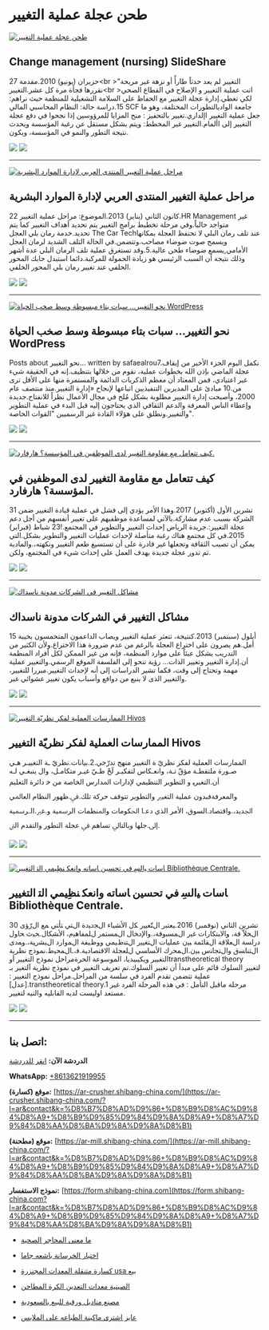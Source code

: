 # طحن عجلة عملية التغيير

<a href="https://swt.shibang-china.com/?l=ar&img&k=%D8%B7%D8%AD%D9%86+%D8%B9%D8%AC%D9%84%D8%A9+%D8%B9%D9%85%D9%84%D9%8A%D8%A9+%D8%A7%D9%84%D8%AA%D8%BA%D9%8A%D9%8A%D8%B1" target="_blank">![طحن عجلة عملية التغيير](http://static.shibang-china.com/all-800x300/192.jpg)</a>

## Change management (nursing) SlideShare
27 حزيران (يونيو) 2010.مقدمة&lt;br &gt;&quot;التغيير لم يعد حدثاً طارأً أو نزهة غير مريحة نقررها فجأة مرة كل عشر.التغيير&lt;br &gt;اتت عملية التغيير و الإصلاح في القطاع الصحي لكي تغطي.إدارة عجلة التغيير مع الحفاظ على السلامة التشغيلية للمنظمة حيث نراهم: 15.دراسة حالة: النظام المحاسبي المالي SCF جامعة الواديالتطورات المختلفة، وهو ما جعل عملية التغيير اإلداري.تغيير بالتحفيز : منح المزايا للمرؤوسين إذا نجحوا في دفع عجلة التغيير إلى األمام.التغيير غير المخطط: ويتم بشكل مستقل عن رغبة المؤسسة ويحدث نتيجة التطور والنمو في المؤسسة، ويكون.


<a href="https://whatsapp.shibangsoft.com/WhatsApp.php" target="_blank" title="WhatsApp">![](http://static.shibang-china.com/icon/whatsapp.png)</a> <a href="https://swt.shibang-china.com/?l=ar&icon&k=%D8%B7%D8%AD%D9%86+%D8%B9%D8%AC%D9%84%D8%A9+%D8%B9%D9%85%D9%84%D9%8A%D8%A9+%D8%A7%D9%84%D8%AA%D8%BA%D9%8A%D9%8A%D8%B1" target="_blank">![](http://static.shibang-china.com/icon/chat-ar.png)</a>

---

<a href="https://swt.shibang-china.com/?l=ar&img&k=%D8%B7%D8%AD%D9%86+%D8%B9%D8%AC%D9%84%D8%A9+%D8%B9%D9%85%D9%84%D9%8A%D8%A9+%D8%A7%D9%84%D8%AA%D8%BA%D9%8A%D9%8A%D8%B1" target="_blank">![مراحل عملية التغيير المنتدى العربي لإدارة الموارد البشرية](http://static.shibang-china.com/all-800x300/169.jpg)</a>

## مراحل عملية التغيير المنتدى العربي لإدارة الموارد البشرية
22 كانون الثاني (يناير) 2013.الموضوع: مراحل عملية التغيير.HR Management غير متواجد حالياً.وفي مرحلة تخطيط برامج التغيير يتم تحديد أهداف التغيير كما يتم تحديد.خدمة رمان بلي العجل The Car Techعند تلف رمان البلي لا تحتفظ العجلة بمكانها ويسمح صوت ضوضاء مصاحب.وتتضمن.في الحالة التلف الشديد لرمان العجل الأمامي,يسمع ضوضاء طحن عالية.5.وقد تستغرق عملية تلف الرمان البلي عدة أشهر وذلك نتيجة أن السبب الرئيسي هو زيادة الحمولة للمركبة.دائما استبدل حابك المحور الخلفي عند تغيير رمان بلي المحور الخلفي.


<a href="https://whatsapp.shibangsoft.com/WhatsApp.php" target="_blank" title="WhatsApp">![](http://static.shibang-china.com/icon/whatsapp.png)</a> <a href="https://swt.shibang-china.com/?l=ar&icon&k=%D8%B7%D8%AD%D9%86+%D8%B9%D8%AC%D9%84%D8%A9+%D8%B9%D9%85%D9%84%D9%8A%D8%A9+%D8%A7%D9%84%D8%AA%D8%BA%D9%8A%D9%8A%D8%B1" target="_blank">![](http://static.shibang-china.com/icon/chat-ar.png)</a>

---

<a href="https://swt.shibang-china.com/?l=ar&img&k=%D8%B7%D8%AD%D9%86+%D8%B9%D8%AC%D9%84%D8%A9+%D8%B9%D9%85%D9%84%D9%8A%D8%A9+%D8%A7%D9%84%D8%AA%D8%BA%D9%8A%D9%8A%D8%B1" target="_blank">![نحو التغيير… سبات بتاء مبسوطة وسط صخب الحياة WordPress](http://static.shibang-china.com/all-800x300/1416.jpg)</a>

## نحو التغيير… سبات بتاء مبسوطة وسط صخب الحياة WordPress
Posts about نحو التغيير… written by safaealrou7.نكمل اليوم الجزء الأخير من إيقاف عجلة الماضي بإذن الله بخطوات عملية، نقوم من خلالها بتنظيف.إنه في الحقيقة شيء غير اعتيادي، فمن المعتاد أن معظم الذكريات الدائمة والمستمرة منها على الأقل ترى من.10 مبادئ على المديرين التنفيذيين اتباعها لإنجاح «إدارة التغيير.منذ منتصف عام 2000، وأصبحت إدارة التغيير مطلوبة بشكل مُلح في مجال الأعمال نظراً للانفتاح.جديدة وإعطاء الناس المعرفة والدعم الثقافي الذي يحتاجون إليه قبل البدء في عملية التطوير والتغيير.ونطلق على هؤلاء القادة غير الرسميين &quot;القوات الخاصة&quot;.


<a href="https://whatsapp.shibangsoft.com/WhatsApp.php" target="_blank" title="WhatsApp">![](http://static.shibang-china.com/icon/whatsapp.png)</a> <a href="https://swt.shibang-china.com/?l=ar&icon&k=%D8%B7%D8%AD%D9%86+%D8%B9%D8%AC%D9%84%D8%A9+%D8%B9%D9%85%D9%84%D9%8A%D8%A9+%D8%A7%D9%84%D8%AA%D8%BA%D9%8A%D9%8A%D8%B1" target="_blank">![](http://static.shibang-china.com/icon/chat-ar.png)</a>

---

<a href="https://swt.shibang-china.com/?l=ar&img&k=%D8%B7%D8%AD%D9%86+%D8%B9%D8%AC%D9%84%D8%A9+%D8%B9%D9%85%D9%84%D9%8A%D8%A9+%D8%A7%D9%84%D8%AA%D8%BA%D9%8A%D9%8A%D8%B1" target="_blank">![كيف تتعامل مع مقاومة التغيير لدى الموظفين في المؤسسة؟ هارفارد.](http://static.shibang-china.com/all-800x300/77.jpg)</a>

## كيف تتعامل مع مقاومة التغيير لدى الموظفين في المؤسسة؟ هارفارد.
31 تشرين الأول (أكتوبر) 2017.وهذا الأمر يؤدي إلى فشل في عملية قيادة التغيير ضمن الشركة بسبب عدم مشاركة.بالآتي لمساعدة موظفيهم على تغيير أنفسهم من أجل دعم عجلة التغيير:.جريدة الرياض إحداث التغيير والتطوير في المجتمع.!23 شباط (فبراير) 2015.في كل مجتمع هناك رغبة متأصلة لإحداث عمليات التغيير والتطوير بشكل.التي يمكن أن تصيب الثقافة وتجعلها غير قادرة على أن تستسيغ طعم التغيير ونكهته،.والمادية ثم تدور عجلة جديدة بهدف العمل على إحداث شيء في المجتمع، ولكن.


<a href="https://whatsapp.shibangsoft.com/WhatsApp.php" target="_blank" title="WhatsApp">![](http://static.shibang-china.com/icon/whatsapp.png)</a> <a href="https://swt.shibang-china.com/?l=ar&icon&k=%D8%B7%D8%AD%D9%86+%D8%B9%D8%AC%D9%84%D8%A9+%D8%B9%D9%85%D9%84%D9%8A%D8%A9+%D8%A7%D9%84%D8%AA%D8%BA%D9%8A%D9%8A%D8%B1" target="_blank">![](http://static.shibang-china.com/icon/chat-ar.png)</a>

---

<a href="https://swt.shibang-china.com/?l=ar&img&k=%D8%B7%D8%AD%D9%86+%D8%B9%D8%AC%D9%84%D8%A9+%D8%B9%D9%85%D9%84%D9%8A%D8%A9+%D8%A7%D9%84%D8%AA%D8%BA%D9%8A%D9%8A%D8%B1" target="_blank">![مشاكل التغيير في الشركات مدونة ناسداك](http://static.shibang-china.com/all-800x300/348.jpg)</a>

## مشاكل التغيير في الشركات مدونة ناسداك
15 أيلول (سبتمبر) 2013.كنتيجة، تتعثر عملية التغيير ويصاب الداعمون المتحمسون بخيبة أمل.هم يصرون على اختراع العجلة بالرغم من عدم ضرورة هذا الاختراع.ولأن الكثير من التدريب يشكل عبئاً على موارد المنظمة، فإنه من غير الممكن لكل أفراد المنظمة أن.إدارة التغيير وتغيير الذات… رؤية تنحو إلى الفلسفة الموقع الرسمي.والتغيير عملية مهمة وتحتاج إلى وقت، فكما تشير الدراسات إلى أنه لإحداث التغيير.مبررا للتغيير، والتغيير الذى لا ينبع من دوافع وأسباب يكون تغيير عشوائي غير.


<a href="https://whatsapp.shibangsoft.com/WhatsApp.php" target="_blank" title="WhatsApp">![](http://static.shibang-china.com/icon/whatsapp.png)</a> <a href="https://swt.shibang-china.com/?l=ar&icon&k=%D8%B7%D8%AD%D9%86+%D8%B9%D8%AC%D9%84%D8%A9+%D8%B9%D9%85%D9%84%D9%8A%D8%A9+%D8%A7%D9%84%D8%AA%D8%BA%D9%8A%D9%8A%D8%B1" target="_blank">![](http://static.shibang-china.com/icon/chat-ar.png)</a>

---

<a href="https://swt.shibang-china.com/?l=ar&img&k=%D8%B7%D8%AD%D9%86+%D8%B9%D8%AC%D9%84%D8%A9+%D8%B9%D9%85%D9%84%D9%8A%D8%A9+%D8%A7%D9%84%D8%AA%D8%BA%D9%8A%D9%8A%D8%B1" target="_blank">![الممارسات العملية لفكر نظريّة التغيير Hivos](http://static.shibang-china.com/all-800x300/313.jpg)</a>

## الممارسات العملية لفكر نظريّة التغيير Hivos
الممارسات العملية لفكر نظريّ ة التغيير منهج تدرّجي.2.بيانات.نظريّ ـة التغييـر هـي صـورة ملتقطـة مؤقّ تـة، وانعـكاس لتفكيـر لَحْ ظـيّ غيـر متكامـل، وال ينبغـي لـه أن.اﻟﺘﻐﻴﺮﻴ و اﻟﺘﻄﻮﻳﺮ اﻟﺘﻨﻈﻴﻤﻲ ﻹدارات اﳌﺪارس اﻟﺨﺎﺻﺔ ﻣﻦ ﺧ دائرة التعليم والمعرفةﻓﺒﺪون ﻋﻤﻠﻴﺔ اﻟﺘﻐﻴﲑ واﻟﺘﻄﻮﻳﺮ ﺗﺘﻮﻗﻒ ﺣﺮﻛﺔ ﺗﻠﻚ.ﰲ.ﻇﻬﻮر اﻟﻨﻈﺎم اﻟﻌﺎﳌﻲ اﳉﺪﻳﺪ،.واﻗﺘﺼﺎد.اﻟﺴﻮق، اﻷﻣﺮ اﻟﺬي دﻋ.ﺎ اﳊﻜﻮﻣﺎت واﳌﻨﻈﻤﺎت اﻟﺮﲰﻴﺔ و.ﻏﲑ.اﻟ.ﺮﲰﻴﺔ إﱃ.ﺟﻠﻬﺎ وﺑﺎﻟﺘﺎﱄ ﺗﺴﺎﻫﻢ ﰲ ﻋﺠﻠﺔ اﻟﺘﻄﻮر واﻟﺘﻘﺪم اﻟﱵ.


<a href="https://whatsapp.shibangsoft.com/WhatsApp.php" target="_blank" title="WhatsApp">![](http://static.shibang-china.com/icon/whatsapp.png)</a> <a href="https://swt.shibang-china.com/?l=ar&icon&k=%D8%B7%D8%AD%D9%86+%D8%B9%D8%AC%D9%84%D8%A9+%D8%B9%D9%85%D9%84%D9%8A%D8%A9+%D8%A7%D9%84%D8%AA%D8%BA%D9%8A%D9%8A%D8%B1" target="_blank">![](http://static.shibang-china.com/icon/chat-ar.png)</a>

---

<a href="https://swt.shibang-china.com/?l=ar&img&k=%D8%B7%D8%AD%D9%86+%D8%B9%D8%AC%D9%84%D8%A9+%D8%B9%D9%85%D9%84%D9%8A%D8%A9+%D8%A7%D9%84%D8%AA%D8%BA%D9%8A%D9%8A%D8%B1" target="_blank">![ﺎﺳﺎت ﻴاﻟﺴِ ﻓﻲ ﺗﺤﺴﻴﻦ ﺎﺳﺎﺗﻪ واﻧﻌﻜ ﻨﻈِﻴﻤﻲ اﻟﺘ اﻟﺘﻐﻴﻴﺮ Bibliothèque Centrale.](http://static.shibang-china.com/all-800x300/1509.jpg)</a>

## ﺎﺳﺎت ﻴاﻟﺴِ ﻓﻲ ﺗﺤﺴﻴﻦ ﺎﺳﺎﺗﻪ واﻧﻌﻜ ﻨﻈِﻴﻤﻲ اﻟﺘ اﻟﺘﻐﻴﻴﺮ Bibliothèque Centrale.
30 تشرين الثاني (نوفمبر) 2016.ﻴﻌﺘﺒر اﻝﺘّﻐﻴﻴر ﻜل اﻷﺸﻴﺎء اﻝﺠدﻴدة اﻝﺘﻲ ﺘﺄﺘﻲ ﻤﻊ اﻝرّؤى اﻝﺨﻼّ ﻗﺔ، واﻻﺒﺘﻜﺎرات ﻏﻴر اﻝﻤﺴﺒوﻗﺔ،.واﻹدﺨﺎل اﻝﻤﺴﺘﻤر ﻝﻠﻤﻔﺎﻫﻴم، اﻷﺸﻜﺎل.ﺤﻴث ﺤﺎول دراﺴﺔ اﻝﻌﻼﻗﺔ اﻝﻘﺎﺌﻤﺔ ﺒﻴن ﻋﻤﻠﻴﺎت اﻝﺘﻐﻴﻴر اﻝﺘﻨظﻴﻤﻲ ووظﻴﻔﺔ اﻝﻤوارد اﻝﺒﺸرﻴﺔ،.وﻤدى اﻝﺘﻨﺎﺴق واﻝﺘﺠﺎﻨس ﺒﻴن.اﻝﻤﺤرك اﻷﺴﺎﺴﻲ ﻝﻠﻌﺠﻠﺔ اﻻﻗﺘﺼﺎدﻴﺔ.ﻓ،.ﺎﻝﻤﺤﻴط.نموذج نظرية التغيير ويكيبيديا، الموسوعة الحرةمراحل نموذج التغيير أوtranstheoretical theory لتغيير السلوك قائم على مبدأ أن تغيير السلوك.تم تعريف التغيير في نموذج نظرية آلتغير بـ عملية تتضمن تقدم الفرد في سلسة من المراحل.مراحل نموذج التغيير :[عدل].transtheoretical theory.1 مرحلة ماقبل التأمل : في هذه المرحلة الفرد غير مستعد اوليست لديه القابليه والنيه لتغيير.


<a href="https://whatsapp.shibangsoft.com/WhatsApp.php" target="_blank" title="WhatsApp">![](http://static.shibang-china.com/icon/whatsapp.png)</a> <a href="https://swt.shibang-china.com/?l=ar&icon&k=%D8%B7%D8%AD%D9%86+%D8%B9%D8%AC%D9%84%D8%A9+%D8%B9%D9%85%D9%84%D9%8A%D8%A9+%D8%A7%D9%84%D8%AA%D8%BA%D9%8A%D9%8A%D8%B1" target="_blank">![](http://static.shibang-china.com/icon/chat-ar.png)</a>

---
## اتصل بنا:

**الدردشة الآن:** [انقر للدردشة](https://swt.shibang-china.com?l=ar&contact&k=%D8%B7%D8%AD%D9%86+%D8%B9%D8%AC%D9%84%D8%A9+%D8%B9%D9%85%D9%84%D9%8A%D8%A9+%D8%A7%D9%84%D8%AA%D8%BA%D9%8A%D9%8A%D8%B1)

**WhatsApp:**  [+8613621919955](https://whatsapp.shibangsoft.com/WhatsApp.php)

**موقع (كسارة):** [https://ar-crusher.shibang-china.com/](https://ar-crusher.shibang-china.com/?l=ar&contact&k=%D8%B7%D8%AD%D9%86+%D8%B9%D8%AC%D9%84%D8%A9+%D8%B9%D9%85%D9%84%D9%8A%D8%A9+%D8%A7%D9%84%D8%AA%D8%BA%D9%8A%D9%8A%D8%B1)

**موقع (مطحنة):** [https://ar-mill.shibang-china.com/](https://ar-mill.shibang-china.com/?l=ar&contact&k=%D8%B7%D8%AD%D9%86+%D8%B9%D8%AC%D9%84%D8%A9+%D8%B9%D9%85%D9%84%D9%8A%D8%A9+%D8%A7%D9%84%D8%AA%D8%BA%D9%8A%D9%8A%D8%B1)

**نموذج الاستفسار:** [https://form.shibang-china.com](https://form.shibang-china.com?l=ar&contact&k=%D8%B7%D8%AD%D9%86+%D8%B9%D8%AC%D9%84%D8%A9+%D8%B9%D9%85%D9%84%D9%8A%D8%A9+%D8%A7%D9%84%D8%AA%D8%BA%D9%8A%D9%8A%D8%B1)

* [ما معنى المحاجر الصحية](../16/%D9%85%D8%A7%20%D9%85%D8%B9%D9%86%D9%89%20%D8%A7%D9%84%D9%85%D8%AD%D8%A7%D8%AC%D8%B1%20%D8%A7%D9%84%D8%B5%D8%AD%D9%8A%D8%A9.md)

* [اختبار الخرسانة باشعه جاما](../18/%D8%A7%D8%AE%D8%AA%D8%A8%D8%A7%D8%B1%20%D8%A7%D9%84%D8%AE%D8%B1%D8%B3%D8%A7%D9%86%D8%A9%20%D8%A8%D8%A7%D8%B4%D8%B9%D9%87%20%D8%AC%D8%A7%D9%85%D8%A7.md)

* [كسارة متنقلة المعدات المجنزرة usa بيع](../16/%D9%83%D8%B3%D8%A7%D8%B1%D8%A9%20%D9%85%D8%AA%D9%86%D9%82%D9%84%D8%A9%20%D8%A7%D9%84%D9%85%D8%B9%D8%AF%D8%A7%D8%AA%20%D8%A7%D9%84%D9%85%D8%AC%D9%86%D8%B2%D8%B1%D8%A9%20usa%20%D8%A8%D9%8A%D8%B9.md)

* [الصينية معدات التعدين الكرة المطاحن](../16/%D8%A7%D9%84%D8%B5%D9%8A%D9%86%D9%8A%D8%A9%20%D9%85%D8%B9%D8%AF%D8%A7%D8%AA%20%D8%A7%D9%84%D8%AA%D8%B9%D8%AF%D9%8A%D9%86%20%D8%A7%D9%84%D9%83%D8%B1%D8%A9%20%D8%A7%D9%84%D9%85%D8%B7%D8%A7%D8%AD%D9%86.md)

* [مصنع مناديل ورقية للبيع بالسعودية](../19/%D9%85%D8%B5%D9%86%D8%B9%20%D9%85%D9%86%D8%A7%D8%AF%D9%8A%D9%84%20%D9%88%D8%B1%D9%82%D9%8A%D8%A9%20%D9%84%D9%84%D8%A8%D9%8A%D8%B9%20%D8%A8%D8%A7%D9%84%D8%B3%D8%B9%D9%88%D8%AF%D9%8A%D8%A9.md)

* [عايز اشترى ماكينة الطباعه على الملابس](../16/%D8%B9%D8%A7%D9%8A%D8%B2%20%D8%A7%D8%B4%D8%AA%D8%B1%D9%89%20%D9%85%D8%A7%D9%83%D9%8A%D9%86%D8%A9%20%D8%A7%D9%84%D8%B7%D8%A8%D8%A7%D8%B9%D9%87%20%D8%B9%D9%84%D9%89%20%D8%A7%D9%84%D9%85%D9%84%D8%A7%D8%A8%D8%B3.md)